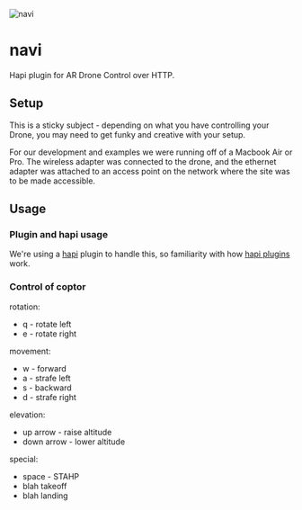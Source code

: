 ![navi](http://borderhouseblog.com/wp-content/uploads/2011/10/Navi.jpg)

navi
====

Hapi plugin for AR Drone Control over HTTP. 

## Setup

This is a sticky subject - depending on what you have controlling your Drone, you may need to get funky and creative with your setup. 

For our development and examples we were running off of a Macbook Air or Pro. The wireless adapter was connected to the drone, and the ethernet adapter was attached to an access point on the network where the site was to be made accessible. 

## Usage

### Plugin and hapi usage

We're using a [hapi](http://spumko.github.io/) plugin to handle this, so familiarity with how [hapi plugins](http://spumko.github.io/resource/api/#plugin_interface) work.

### Control of coptor

rotation:
+ q - rotate left
+ e - rotate right

movement:
+ w - forward
+ a - strafe left
+ s - backward
+ d - strafe right

elevation:
+ up arrow - raise altitude
+ down arrow - lower altitude

special:
+ space - STAHP
+ blah takeoff
+ blah landing
